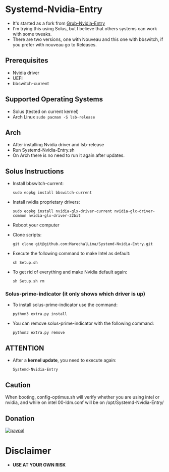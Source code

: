 # Systemd-Nvidia-Entry
* It's started as a fork from [Grub-Nvidia-Entry](https://github.com/Superdanby/Grub-Nvidia-Entry)
* I'm trying this using Solus, but I believe that others systems can work with some tweaks.
* There are two versions, one with Nouveau and this one with bbswitch, if you prefer with nouveau go to Releases.

## Prerequisites
*	Nvidia driver
*	UEFI
*	bbswitch-current

## Supported Operating Systems
*	Solus (tested on current kernel)
*	Arch Linux
		`sudo pacman -S lsb-release`

## Arch
*	After installing Nvidia driver and lsb-release
*	Run Systemd-Nvidia-Entry.sh
*	On Arch there is no need to run it again after updates.

## Solus Instructions 

* Install bbswitch-current:

	`sudo eopkg install bbswitch-current`
	
* Install nvidia proprietary drivers:

	`sudo eopkg install nvidia-glx-driver-current nvidia-glx-driver-common nvidia-glx-driver-32bit`

* Reboot your computer

* Clone scripts:

	`git clone git@github.com:MarechalLima/Systemd-Nvidia-Entry.git`

* Execute the following command to make Intel as default:

	`sh Setup.sh`
* To get rid of everything and make Nvidia default again:
	
	`sh Setup.sh rm`

### Solus-prime-indicator (it only shows which driver is up)
* To install solus-prime-indicator use the command:

	`python3 extra.py install`

* You can remove solus-prime-indicator with the following command:

	`python3 extra.py remove`

## ATTENTION
* After a **kernel update**, you need to execute again:
	
	`Systemd-Nvidia-Entry`

## Caution
When booting, config-optimus.sh will verify whether you are using intel or nvidia, and while on intel 00-ldm.conf will be on /opt/Systemd-Nvidia-Entry/
## Donation
[![paypal](https://www.paypalobjects.com/en_US/i/btn/btn_donateCC_LG.gif)](https://www.paypal.com/cgi-bin/webscr?cmd=_donations&business=nicholaslima%2erw%40gmail%2ecom&lc=US&item_name=Nicholas%20Lima%20de%20Souza%20Silva&item_number=MarechalLima&currency_code=USD&bn=PP%2dDonationsBF%3abtn_donateCC_LG%2egif%3aNonHosted)

# Disclaimer
* **USE AT YOUR OWN RISK**
